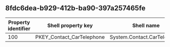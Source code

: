 ## 8fdc6dea-b929-412b-ba90-397a257465fe

Property identifier | Shell property key | Shell name | Alias
--- | --- | --- | ---
100 | PKEY_Contact_CarTelephone | System.Contact.CarTelephone | 

